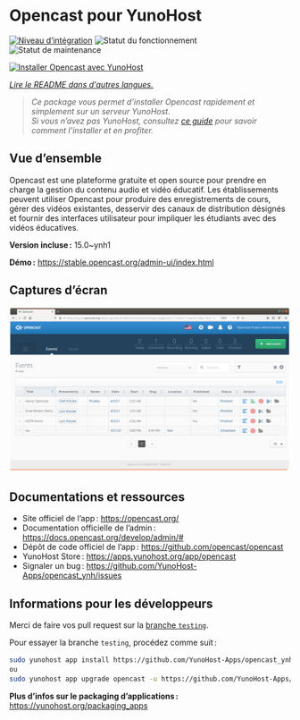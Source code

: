 <!--
Nota bene : ce README est automatiquement généré par <https://github.com/YunoHost/apps/tree/master/tools/readme_generator>
Il NE doit PAS être modifié à la main.
-->

# Opencast pour YunoHost

[![Niveau d’intégration](https://apps.yunohost.org/badge/integration/opencast)](https://ci-apps.yunohost.org/ci/apps/opencast/)
![Statut du fonctionnement](https://apps.yunohost.org/badge/state/opencast)
![Statut de maintenance](https://apps.yunohost.org/badge/maintained/opencast)

[![Installer Opencast avec YunoHost](https://install-app.yunohost.org/install-with-yunohost.svg)](https://install-app.yunohost.org/?app=opencast)

*[Lire le README dans d'autres langues.](./ALL_README.md)*

> *Ce package vous permet d’installer Opencast rapidement et simplement sur un serveur YunoHost.*  
> *Si vous n’avez pas YunoHost, consultez [ce guide](https://yunohost.org/install) pour savoir comment l’installer et en profiter.*

## Vue d’ensemble

Opencast est une plateforme gratuite et open source pour prendre en charge la gestion du contenu audio et vidéo éducatif. Les établissements peuvent utiliser Opencast pour produire des enregistrements de cours, gérer des vidéos existantes, desservir des canaux de distribution désignés et fournir des interfaces utilisateur pour impliquer les étudiants avec des vidéos éducatives.

**Version incluse :** 15.0~ynh1

**Démo :** <https://stable.opencast.org/admin-ui/index.html>

## Captures d’écran

![Capture d’écran de Opencast](./doc/screenshots/screeshot.png)

## Documentations et ressources

- Site officiel de l’app : <https://opencast.org/>
- Documentation officielle de l’admin : <https://docs.opencast.org/develop/admin/#>
- Dépôt de code officiel de l’app : <https://github.com/opencast/opencast>
- YunoHost Store : <https://apps.yunohost.org/app/opencast>
- Signaler un bug : <https://github.com/YunoHost-Apps/opencast_ynh/issues>

## Informations pour les développeurs

Merci de faire vos pull request sur la [branche `testing`](https://github.com/YunoHost-Apps/opencast_ynh/tree/testing).

Pour essayer la branche `testing`, procédez comme suit :

```bash
sudo yunohost app install https://github.com/YunoHost-Apps/opencast_ynh/tree/testing --debug
ou
sudo yunohost app upgrade opencast -u https://github.com/YunoHost-Apps/opencast_ynh/tree/testing --debug
```

**Plus d’infos sur le packaging d’applications :** <https://yunohost.org/packaging_apps>
